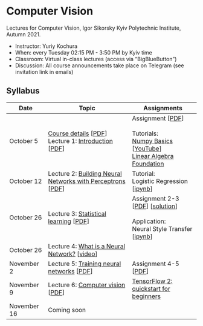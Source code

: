 # Computer Vision 

Lectures for Computer Vision, Igor Sikorsky Kyiv Polytechnic Institute,  Autumn 2021.

- Instructor: Yuriy Kochura
- When: every Tuesday 02:15 PM - 3:50 PM by Kyiv time 
- Classroom:  Virtual in-class lectures (access via “BigBlueButton”)
- Discussion: All course announcements take place on Telegram (see invitation link in emails)


## Syllabus

| Date  | Topic | Assignments |
| --- | --- | --- |
| October 5 | [Course details](https://ykochura.github.io/cv-kpi/?p=course-details.md) [[PDF](https://ykochura.github.io/cv-kpi/pdf/course-details.pdf)] <br>Lecture 1: [Introduction](https://ykochura.github.io/cv-kpi/?p=lecture1.md) [[PDF](https://ykochura.github.io/cv-kpi/pdf/lecture1.pdf)] | Assignment [[PDF](https://ykochura.github.io/cv-kpi/homeworks/lab1/Assignment-1.pdf)] <br><br> Tutorials: <br> [Numpy Basics](https://drive.google.com/file/d/1fDCyui3GeaJR_3MFQlgNhQLNng2MWAqX/view?usp=sharing) [[YouTube](https://www.youtube.com/watch?v=8Mpc9ukltVA&list=PLuqhl4iqeAZZAArMx52S7kIFRwT74Td66&index=9)] <br> [Linear Algebra Foundation](https://ykochura.github.io/cv-kpi/tutor/tut02.pdf)|
| October 12 | Lecture 2: [Building Neural Networks with Perceptrons](https://ykochura.github.io/cv-kpi/?p=lecture2.md) [[PDF](https://ykochura.github.io/cv-kpi/pdf/lecture2.pdf)]| Tutorial: <br> Logistic Regression [[ipynb](https://github.com/YKochura/cv-kpi/blob/main/tutor/t2/logistic_regression.ipynb)]|
| October 26 | Lecture 3: [Statistical learning](https://ykochura.github.io/cv-kpi/?p=lecture3.md) [[PDF](https://ykochura.github.io/cv-kpi/pdf/lecture3.pdf)]| Assignment 2-3 [[PDF](https://ykochura.github.io/cv-kpi/homeworks/lab2-3/Assignment-2-3.pdf)] [[solution](https://github.com/YKochura/cv-kpi/blob/main/homeworks/lab2-3/Logistic_regression_solution.ipynb)] <br><br> Application: <br> Neural Style Transfer [[ipynb](https://github.com/YKochura/cv-kpi/blob/main/tutor/Neural_Style_Transfer/Neural_Style_Transfer.ipynb)]|
| October 26 | Lecture 4: [What is a Neural Network?](https://www.3blue1brown.com/lessons/neural-networks)  [[video](https://www.youtube.com/watch?v=aircAruvnKk)]| |
| November 2 | Lecture 5: [Training neural networks](https://ykochura.github.io/cv-kpi/?p=lecture5.md) [[PDF](https://ykochura.github.io/cv-kpi/pdf/lecture5.pdf)]|Assignment 4-5 [[PDF](https://ykochura.github.io/cv-kpi/homeworks/lab4-5/Assignment-4-5.pdf)] |
| November 9 | Lecture 6: [Computer vision](https://ykochura.github.io/cv-kpi/?p=lecture6.md) [[PDF](https://ykochura.github.io/cv-kpi/pdf/lecture6.pdf)]| [TensorFlow 2: quickstart for beginners](https://www.tensorflow.org/tutorials/quickstart/beginner)|
 November 16 | Coming soon|  |
